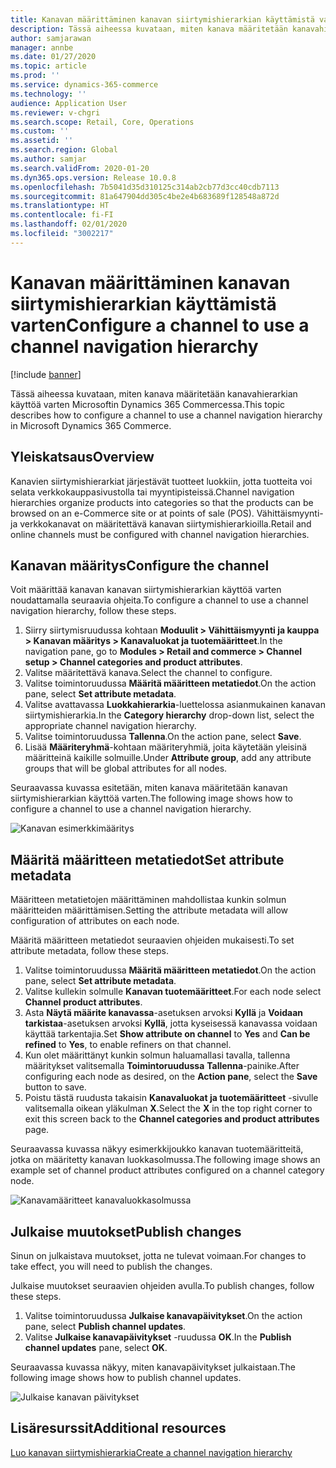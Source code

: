 ```yaml
---
title: Kanavan määrittäminen kanavan siirtymishierarkian käyttämistä varten
description: Tässä aiheessa kuvataan, miten kanava määritetään kanavahierarkian käyttöä varten Microsoftin Dynamics 365 Commercessa.
author: samjarawan
manager: annbe
ms.date: 01/27/2020
ms.topic: article
ms.prod: ''
ms.service: dynamics-365-commerce
ms.technology: ''
audience: Application User
ms.reviewer: v-chgri
ms.search.scope: Retail, Core, Operations
ms.custom: ''
ms.assetid: ''
ms.search.region: Global
ms.author: samjar
ms.search.validFrom: 2020-01-20
ms.dyn365.ops.version: Release 10.0.8
ms.openlocfilehash: 7b5041d35d310125c314ab2cb77d3cc40cdb7113
ms.sourcegitcommit: 81a647904dd305c4be2e4b683689f128548a872d
ms.translationtype: HT
ms.contentlocale: fi-FI
ms.lasthandoff: 02/01/2020
ms.locfileid: "3002217"
---
```

# <a name="configure-a-channel-to-use-a-channel-navigation-hierarchy"></a><span data-ttu-id="38974-103">Kanavan määrittäminen kanavan siirtymishierarkian käyttämistä varten</span><span class="sxs-lookup"><span data-stu-id="38974-103">Configure a channel to use a channel navigation hierarchy</span></span>


[!include [banner](includes/banner.md)]

<span data-ttu-id="38974-104">Tässä aiheessa kuvataan, miten kanava määritetään kanavahierarkian käyttöä varten Microsoftin Dynamics 365 Commercessa.</span><span class="sxs-lookup"><span data-stu-id="38974-104">This topic describes how to configure a channel to use a channel navigation hierarchy in Microsoft Dynamics 365 Commerce.</span></span>

## <a name="overview"></a><span data-ttu-id="38974-105">Yleiskatsaus</span><span class="sxs-lookup"><span data-stu-id="38974-105">Overview</span></span>

<span data-ttu-id="38974-106">Kanavien siirtymishierarkiat järjestävät tuotteet luokkiin, jotta tuotteita voi selata verkkokauppasivustolla tai myyntipisteissä.</span><span class="sxs-lookup"><span data-stu-id="38974-106">Channel navigation hierarchies organize products into categories so that the products can be browsed on an e-Commerce site or at points of sale (POS).</span></span> <span data-ttu-id="38974-107">Vähittäismyynti- ja verkkokanavat on määritettävä kanavan siirtymishierarkioilla.</span><span class="sxs-lookup"><span data-stu-id="38974-107">Retail and online channels must be configured with channel navigation hierarchies.</span></span>

## <a name="configure-the-channel"></a><span data-ttu-id="38974-108">Kanavan määritys</span><span class="sxs-lookup"><span data-stu-id="38974-108">Configure the channel</span></span>

<span data-ttu-id="38974-109">Voit määrittää kanavan kanavan siirtymishierarkian käyttöä varten noudattamalla seuraavia ohjeita.</span><span class="sxs-lookup"><span data-stu-id="38974-109">To configure a channel to use a channel navigation hierarchy, follow these steps.</span></span>

1. <span data-ttu-id="38974-110">Siirry siirtymisruudussa kohtaan **Moduulit \> Vähittäismyynti ja kauppa \> Kanavan määritys \> Kanavaluokat ja tuotemääritteet**.</span><span class="sxs-lookup"><span data-stu-id="38974-110">In the navigation pane, go to **Modules \> Retail and commerce \> Channel setup \> Channel categories and product attributes**.</span></span>
1. <span data-ttu-id="38974-111">Valitse määritettävä kanava.</span><span class="sxs-lookup"><span data-stu-id="38974-111">Select the channel to configure.</span></span>
1. <span data-ttu-id="38974-112">Valitse toimintoruudussa **Määritä määritteen metatiedot**.</span><span class="sxs-lookup"><span data-stu-id="38974-112">On the action pane, select **Set attribute metadata**.</span></span>
1. <span data-ttu-id="38974-113">Valitse avattavassa **Luokkahierarkia**-luettelossa asianmukainen kanavan siirtymishierarkia.</span><span class="sxs-lookup"><span data-stu-id="38974-113">In the **Category hierarchy** drop-down list, select the appropriate channel navigation hierarchy.</span></span>
1. <span data-ttu-id="38974-114">Valitse toimintoruudussa **Tallenna**.</span><span class="sxs-lookup"><span data-stu-id="38974-114">On the action pane, select **Save**.</span></span>
1. <span data-ttu-id="38974-115">Lisää **Määriteryhmä**-kohtaan määriteryhmiä, joita käytetään yleisinä määritteinä kaikille solmuille.</span><span class="sxs-lookup"><span data-stu-id="38974-115">Under **Attribute group**, add any attribute groups that will be global attributes for all nodes.</span></span>

<span data-ttu-id="38974-116">Seuraavassa kuvassa esitetään, miten kanava määritetään kanavan siirtymishierarkian käyttöä varten.</span><span class="sxs-lookup"><span data-stu-id="38974-116">The following image shows how to configure a channel to use a channel navigation hierarchy.</span></span>

![Kanavan esimerkkimääritys](media/configure-channel-hierarchy-1.png)

## <a name="set-attribute-metadata"></a><span data-ttu-id="38974-118">Määritä määritteen metatiedot</span><span class="sxs-lookup"><span data-stu-id="38974-118">Set attribute metadata</span></span>

<span data-ttu-id="38974-119">Määritteen metatietojen määrittäminen mahdollistaa kunkin solmun määritteiden määrittämisen.</span><span class="sxs-lookup"><span data-stu-id="38974-119">Setting the attribute metadata will allow configuration of attributes on each node.</span></span>

<span data-ttu-id="38974-120">Määritä määritteen metatiedot seuraavien ohjeiden mukaisesti.</span><span class="sxs-lookup"><span data-stu-id="38974-120">To set attribute metadata, follow these steps.</span></span>

1. <span data-ttu-id="38974-121">Valitse toimintoruudussa **Määritä määritteen metatiedot**.</span><span class="sxs-lookup"><span data-stu-id="38974-121">On the action pane, select **Set attribute metadata**.</span></span>
1. <span data-ttu-id="38974-122">Valitse kullekin solmulle **Kanavan tuotemääritteet**.</span><span class="sxs-lookup"><span data-stu-id="38974-122">For each node select **Channel product attributes**.</span></span>
1. <span data-ttu-id="38974-123">Asta **Näytä määrite kanavassa**-asetuksen arvoksi **Kyllä** ja **Voidaan tarkistaa**-asetuksen arvoksi **Kyllä**, jotta kyseisessä kanavassa voidaan käyttää tarkentajia.</span><span class="sxs-lookup"><span data-stu-id="38974-123">Set **Show attribute on channel** to **Yes** and **Can be refined** to **Yes**, to enable refiners on that channel.</span></span>
1. <span data-ttu-id="38974-124">Kun olet määrittänyt kunkin solmun haluamallasi tavalla, tallenna määritykset valitsemalla **Toimintoruudussa** **Tallenna**-painike.</span><span class="sxs-lookup"><span data-stu-id="38974-124">After configuring each node as desired, on the **Action pane**, select the **Save** button to save.</span></span>
1. <span data-ttu-id="38974-125">Poistu tästä ruudusta takaisin **Kanavaluokat ja tuotemääritteet** -sivulle valitsemalla oikean yläkulman **X**.</span><span class="sxs-lookup"><span data-stu-id="38974-125">Select the **X** in the top right corner to exit this screen back to the **Channel categories and product attributes** page.</span></span>

<span data-ttu-id="38974-126">Seuraavassa kuvassa näkyy esimerkkijoukko kanavan tuotemääritteitä, jotka on määritetty kanavan luokkasolmussa.</span><span class="sxs-lookup"><span data-stu-id="38974-126">The following image shows an example set of channel product attributes configured on a channel category node.</span></span>

![Kanavamääritteet kanavaluokkasolmussa](media/configure-channel-hierarchy-2.png)

## <a name="publish-changes"></a><span data-ttu-id="38974-128">Julkaise muutokset</span><span class="sxs-lookup"><span data-stu-id="38974-128">Publish changes</span></span>

<span data-ttu-id="38974-129">Sinun on julkaistava muutokset, jotta ne tulevat voimaan.</span><span class="sxs-lookup"><span data-stu-id="38974-129">For changes to take effect, you will need to publish the changes.</span></span>

<span data-ttu-id="38974-130">Julkaise muutokset seuraavien ohjeiden avulla.</span><span class="sxs-lookup"><span data-stu-id="38974-130">To publish changes, follow these steps.</span></span>

1. <span data-ttu-id="38974-131">Valitse toimintoruudussa **Julkaise kanavapäivitykset**.</span><span class="sxs-lookup"><span data-stu-id="38974-131">On the action pane, select **Publish channel updates**.</span></span>
1. <span data-ttu-id="38974-132">Valitse **Julkaise kanavapäivitykset** -ruudussa **OK**.</span><span class="sxs-lookup"><span data-stu-id="38974-132">In the **Publish channel updates** pane, select **OK**.</span></span>

<span data-ttu-id="38974-133">Seuraavassa kuvassa näkyy, miten kanavapäivitykset julkaistaan.</span><span class="sxs-lookup"><span data-stu-id="38974-133">The following image shows how to publish channel updates.</span></span>

![Julkaise kanavan päivitykset](media/configure-channel-hierarchy-3.png)

## <a name="additional-resources"></a><span data-ttu-id="38974-135">Lisäresurssit</span><span class="sxs-lookup"><span data-stu-id="38974-135">Additional resources</span></span>

[<span data-ttu-id="38974-136">Luo kanavan siirtymishierarkia</span><span class="sxs-lookup"><span data-stu-id="38974-136">Create a channel navigation hierarchy</span></span>](create-channel-hierarchy.md)


